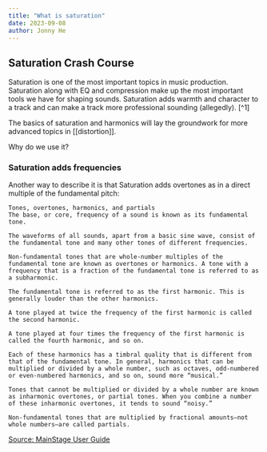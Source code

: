 ```yaml
---
title: "What is saturation"
date: 2023-09-08
author: Jonny He
---
```


## Saturation Crash Course

Saturation is one of the most important topics in music production. Saturation along with EQ and compression make up the most important tools we have for shaping sounds. Saturation adds warmth and character to a track and can make a track more professional sounding (allegedly). [^1]

The basics of saturation and harmonics will lay the groundwork for more advanced topics in [[distortion]].

Why do we use it?

### Saturation adds frequencies

Another way to describe it is that Saturation adds overtones as in a direct multiple of the fundamental pitch:

    Tones, overtones, harmonics, and partials
    The base, or core, frequency of a sound is known as its fundamental tone.

    The waveforms of all sounds, apart from a basic sine wave, consist of the fundamental tone and many other tones of different frequencies.

    Non-fundamental tones that are whole-number multiples of the fundamental tone are known as overtones or harmonics. A tone with a frequency that is a fraction of the fundamental tone is referred to as a subharmonic.

    The fundamental tone is referred to as the first harmonic. This is generally louder than the other harmonics.

    A tone played at twice the frequency of the first harmonic is called the second harmonic.

    A tone played at four times the frequency of the first harmonic is called the fourth harmonic, and so on.

    Each of these harmonics has a timbral quality that is different from that of the fundamental tone. In general, harmonics that can be multiplied or divided by a whole number, such as octaves, odd-numbered or even-numbered harmonics, and so on, sound more “musical.”

    Tones that cannot be multiplied or divided by a whole number are known as inharmonic overtones, or partial tones. When you combine a number of these inharmonic overtones, it tends to sound “noisy.”

    Non-fundamental tones that are multiplied by fractional amounts—not whole numbers—are called partials.

[Source: MainStage User Guide](https://support.apple.com/guide/mainstage/tones-overtones-harmonics-and-partials-lgsife4183a5/mac#:~:text=Non%2Dfundamental%20tones%20that%20are,to%20as%20the%20first%20harmonic.)
